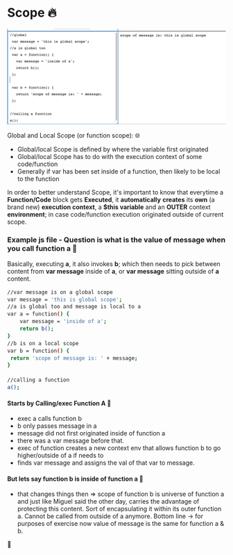 
# Scope :fire:

[![N|global](images/globalScope.png)](https://github.com/stefan22/eloqJS/blob/master/eloqJSnotes/5.%20Global_n_Local_Scope.md)

Global and Local Scope (or function scope):  :globe_with_meridians:

  - Global/local Scope is defined by where the variable first originated
  - Global/local Scope has to do with the execution context of some code/function
  - Generally if var has been set inside of a function, then likely to be local to the function
  
In order to better understand Scope, it's important to know that everytime a **Function/Code** block gets **Executed**,
it **automatically** **creates** its **own** (a brand new) **execution context**, a **$this variable** and an **OUTER** context **environment**; in case code/function execution originated outside of current scope.

### Example js file  - Question is what is the value of message when you call function a  :deciduous_tree:
Basically, executing **a**, it also invokes **b**; which then needs to pick
between content from **var message** inside of **a**, or **var message** sitting outside of **a** content.


```sh
//var message is on a global scope
var message = 'this is global scope';
//a is global too and message is local to a
var a = function() {
    var message = 'inside of a';
    return b();
}
//b is on a local scope
var b = function() {
 return 'scope of message is: ' + message;
}

//calling a function
a();

```

#### Starts by Calling/exec Function A  :cactus:

   - exec a calls function b
   - b only passes message in a
   - message did not first originated inside of function a
   - there was a var message before that.
   - exec of function creates a new context env that allows function b
     to go higher/outside of a if needs to 
   - finds var message and assigns the val of that var to message.

####  But lets say function b is inside of function a  :cactus:
   - that changes things then => scope of function b is universe of function a and just like
     Miguel said the other day, carries the advantage of protecting this content. Sort of encapsulating it 
     within its outer function a. Cannot be called from outside of a anymore.
     Bottom line -> for purposes of exercise now value of message is the same for function a & b.



:100:
